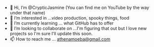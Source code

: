 - 👋 Hi, I’m @CrypticJasmine (You can find me on YouTube by the way under that name)
- 👀 I’m interested in ...video production, spooky things, food
- 🌱 I’m currently learning ... what GitHub has to offer
- 💞️ I’m looking to collaborate on ...I'm figuring that out but I love new projects so I'm sure I'll update this soon. 
- 📫 How to reach me ... athenamoeba@gmail.com

<!---
CrypticJasmine/CrypticJasmine is a ✨ special ✨ repository because its `README.md` (this file) appears on your GitHub profile.
You can click the Preview link to take a look at your changes.
--->
